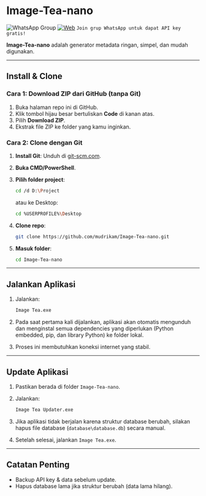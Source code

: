 # Image-Tea-nano
![WhatsApp Group](https://img.shields.io/badge/Join%20WhatsApp-Group-25D366?logo=whatsapp&style=for-the-badge&link=https://chat.whatsapp.com/CMQvDxpCfP647kBBA6dRn3)
[![Web](https://img.shields.io/badge/Web-image--tea.cloud-blue?style=for-the-badge&logo=google-chrome&logoColor=white&link=https://www.image-tea.cloud/)](https://www.image-tea.cloud/)
`Join grup WhatsApp untuk dapat API key gratis!`

**Image-Tea-nano** adalah generator metadata ringan, simpel, dan mudah digunakan.

---

## Install & Clone

### Cara 1: Download ZIP dari GitHub (tanpa Git)

1. Buka halaman repo ini di GitHub.
2. Klik tombol hijau besar bertuliskan **Code** di kanan atas.
3. Pilih **Download ZIP**.
4. Ekstrak file ZIP ke folder yang kamu inginkan.

### Cara 2: Clone dengan Git

1. **Install Git**: Unduh di [git-scm.com](https://git-scm.com/download/win).
2. **Buka CMD/PowerShell**.
3. **Pilih folder project**:

   ```bash
   cd /d D:\Project
   ```

   atau ke Desktop:

   ```bash
   cd %USERPROFILE%\Desktop
   ```
4. **Clone repo**:

   ```bash
   git clone https://github.com/mudrikam/Image-Tea-nano.git
   ```
5. **Masuk folder**:

   ```bash
   cd Image-Tea-nano
   ```

---

## Jalankan Aplikasi

1. Jalankan:

   ```bash
   Image Tea.exe
   ```
2. Pada saat pertama kali dijalankan, aplikasi akan otomatis mengunduh dan menginstal semua dependencies yang diperlukan (Python embedded, pip, dan library Python) ke folder lokal.  
3. Proses ini membutuhkan koneksi internet yang stabil.

---

## Update Aplikasi

1. Pastikan berada di folder `Image-Tea-nano`.
2. Jalankan:

   ```bash
   Image Tea Updater.exe
   ```
3. Jika aplikasi tidak berjalan karena struktur database berubah, silakan hapus file database (`database\database.db`) secara manual.
4. Setelah selesai, jalankan `Image Tea.exe`.

---

## Catatan Penting

* Backup API key & data sebelum update.
* Hapus database lama jika struktur berubah (data lama hilang).